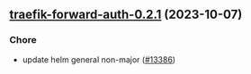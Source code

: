 

## [traefik-forward-auth-0.2.1](https://github.com/succelle/charts/compare/traefik-forward-auth-0.2.0...traefik-forward-auth-0.2.1) (2023-10-07)

### Chore

- update helm general non-major ([#13386](https://github.com/succelle/charts/issues/13386))
  
  